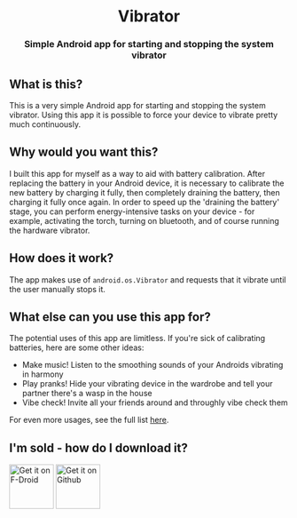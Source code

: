 <div align="center">

# Vibrator

### Simple Android app for starting and stopping the system vibrator

</div>


## What is this?

This is a very simple Android app for starting and stopping the system vibrator.
Using this app it is possible to force your device to vibrate pretty much continuously.

## Why would you want this?

I built this app for myself as a way to aid with battery calibration.
After replacing the battery in your Android device, it is necessary to calibrate the new battery by charging it fully, then completely draining the battery, then charging it fully once again.
In order to speed up the 'draining the battery' stage, you can perform energy-intensive tasks on your device - for example, activating the torch, turning on bluetooth, and of course running the hardware vibrator.

## How does it work?

The app makes use of `android.os.Vibrator` and requests that it vibrate until the user manually stops it.

## What else can you use this app for?

The potential uses of this app are limitless. If you're sick of calibrating batteries, here are some other ideas:
- Make music! Listen to the smoothing sounds of your Androids vibrating in harmony
- Play pranks! Hide your vibrating device in the wardrobe and tell your partner there's a wasp in the house
- Vibe check! Invite all your friends around and throughly vibe check them

For even more usages, see the full list [here](./docs/AdditionalUses.md).

## I'm sold - how do I download it?

[<img src="https://fdroid.gitlab.io/artwork/badge/get-it-on.png"
    alt="Get it on F-Droid"
    height="80">](https://f-droid.org/packages/com.lukeneedham.vibrator)
[<img src="https://i.ibb.co/q0mdc4Z/get-it-on-github.png"
     alt="Get it on Github"
     height="80">](https://github.com/LukeNeedham/Vibrator/releases/latest)
    

